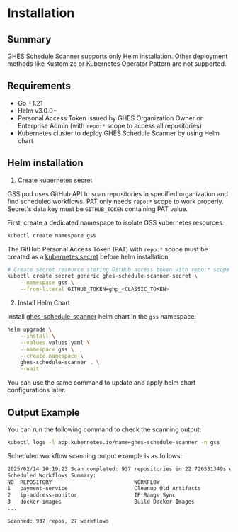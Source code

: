 # Installation

## Summary

GHES Schedule Scanner supports only Helm installation. Other deployment methods like Kustomize or Kubernetes Operator Pattern are not supported.

## Requirements

- Go +1.21
- Helm v3.0.0+
- Personal Access Token issued by GHES Organization Owner or Enterprise Admin (with `repo:*` scope to access all repositories)
- Kubernetes cluster to deploy GHES Schedule Scanner by using Helm chart

## Helm installation

1. Create kubernetes secret

GSS pod uses GitHub API to scan repositories in specified organization and find scheduled workflows. PAT only needs `repo:*` scope to work properly. Secret's data key must be `GITHUB_TOKEN` containing PAT value.

First, create a dedicated namespace to isolate GSS kubernetes resources.

```bash
kubectl create namespace gss
```

The GitHub Personal Access Token (PAT) with `repo:*` scope must be created as a [kubernetes secret](https://kubernetes.io/docs/concepts/configuration/secret/) before helm installation

```bash
# Create secret resource storing GitHub access token with repo:* scope
kubectl create secret generic ghes-schedule-scanner-secret \
    --namespace gss \
    --from-literal GITHUB_TOKEN=ghp_<CLASSIC_TOKEN>
```

2. Install Helm Chart

Install [ghes-schedule-scanner](https://github.com/younsl/gss/tree/main/hack/charts/ghes-schedule-scanner) helm chart in the `gss` namespace:

```bash
helm upgrade \
    --install \
    --values values.yaml \
    --namespace gss \
    --create-namespace \
    ghes-schedule-scanner . \
    --wait
```

You can use the same command to update and apply helm chart configurations later.

## Output Example

You can run the following command to check the scanning output:

```bash
kubectl logs -l app.kubernetes.io/name=ghes-schedule-scanner -n gss
```

Scheduled workflow scanning output example is as follows:

```bash
2025/02/14 10:19:23 Scan completed: 937 repositories in 22.726351349s with max 10 concurrent goroutines
Scheduled Workflows Summary:
NO  REPOSITORY                          WORKFLOW                           UTC SCHEDULE  KST SCHEDULE  LAST COMMITTER  LAST STATUS
1   payment-service                     Cleanup Old Artifacts              0 15 * * *    0 0 * * *     john-doe        completed
2   ip-address-monitor                  IP Range Sync                      0 * * * *     0 9 * * *     sarah-kim       completed
3   docker-images                       Build Docker Images                0 20 * * *    0 5 * * *     mike-zhang      completed
...

Scanned: 937 repos, 27 workflows
```